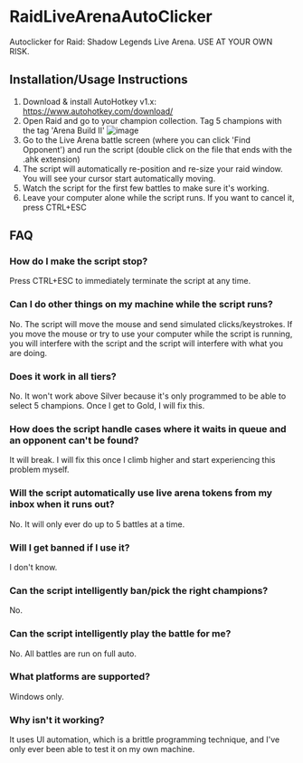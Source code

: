 # RaidLiveArenaAutoClicker

Autoclicker for Raid: Shadow Legends Live Arena.  USE AT YOUR OWN RISK.

## Installation/Usage Instructions

1. Download & install AutoHotkey v1.x: https://www.autohotkey.com/download/
2. Open Raid and go to your champion collection.  Tag 5 champions with the tag 'Arena Build II'
![image](https://github.com/wbm1113/RaidLiveArenaAutoClicker/assets/46951987/0b83b984-6e20-4c57-a2ff-cf9a040ba216)
3. Go to the Live Arena battle screen (where you can click 'Find Opponent') and run the script (double click on the file that ends with the .ahk extension)
4. The script will automatically re-position and re-size your raid window.  You will see your cursor start automatically moving.
5. Watch the script for the first few battles to make sure it's working.
6. Leave your computer alone while the script runs.  If you want to cancel it, press CTRL+ESC

## FAQ

### How do I make the script stop?
Press CTRL+ESC to immediately terminate the script at any time.

### Can I do other things on my machine while the script runs?
No.  The script will move the mouse and send simulated clicks/keystrokes.  If you move the mouse or try to use your computer while the script is running, you will interfere with the script and the script will interfere with what you are doing.

### Does it work in all tiers?
No.  It won't work above Silver because it's only programmed to be able to select 5 champions.  Once I get to Gold, I will fix this.

### How does the script handle cases where it waits in queue and an opponent can't be found?
It will break.  I will fix this once I climb higher and start experiencing this problem myself.

### Will the script automatically use live arena tokens from my inbox when it runs out?
No.  It will only ever do up to 5 battles at a time.

### Will I get banned if I use it?
I don't know.

### Can the script intelligently ban/pick the right champions?
No.

### Can the script intelligently play the battle for me?
No.  All battles are run on full auto.

### What platforms are supported?
Windows only.

### Why isn't it working?
It uses UI automation, which is a brittle programming technique, and I've only ever been able to test it on my own machine.
